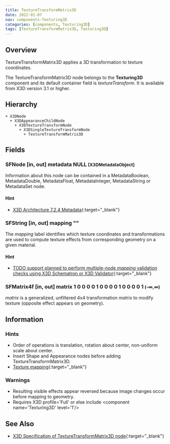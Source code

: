 ```yaml
---
title: TextureTransformMatrix3D
date: 2022-01-07
nav: components-Texturing3D
categories: [components, Texturing3D]
tags: [TextureTransformMatrix3D, Texturing3D]
---
```

<style>
.post h3 {
  word-spacing: 0.2em;
}
</style>

## Overview

TextureTransformMatrix3D applies a 3D transformation to texture coordinates.

The TextureTransformMatrix3D node belongs to the **Texturing3D** component and its default container field is *textureTransform.* It is available from X3D version 3.1 or higher.

## Hierarchy

```
+ X3DNode
  + X3DAppearanceChildNode
    + X3DTextureTransformNode
      + X3DSingleTextureTransformNode
        + TextureTransformMatrix3D
```

## Fields

### SFNode [in, out] **metadata** NULL <small>[X3DMetadataObject]</small>

Information about this node can be contained in a MetadataBoolean, MetadataDouble, MetadataFloat, MetadataInteger, MetadataString or MetadataSet node.

#### Hint

- [X3D Architecture 7.2.4 Metadata](https://www.web3d.org/specifications/X3Dv4Draft/ISO-IEC19775-1v4-CD1/Part01/components/core.html#Metadata){:target="_blank"}

### SFString [in, out] **mapping** ""

The *mapping* label identifies which texture coordinates and transformations are used to compute texture effects from corresponding geometry on a given material.

#### Hint

- [TODO support planned to perform multiple-node *mapping* validation checks using X3D Schematron or X3D Validator](https://savage.nps.edu/X3dValidator){:target="_blank"}

### SFMatrix4f [in, out] **matrix** 1 0 0 0 0 1 0 0 0 0 1 0 0 0 0 1 <small>(-∞,∞)</small>

*matrix* is a generalized, unfiltered 4x4 transformation *matrix* to modify texture (opposite effect appears on geometry).

## Information

### Hints

- Order of operations is translation, rotation about center, non-uniform scale about center.
- Insert Shape and Appearance nodes before adding TextureTransformMatrix3D.
- [Texture mapping](https://en.wikipedia.org/wiki/Texture_mapping){:target="_blank"}

### Warnings

- Resulting visible effects appear reversed because image changes occur before mapping to geometry.
- Requires X3D profile='Full' or else include \<component name='Texturing3D' level='1'/\>

## See Also

- [X3D Specification of TextureTransformMatrix3D node](https://www.web3d.org/documents/specifications/19775-1/V4.0/Part01/components/texture3D.html#TextureTransformMatrix3D){:target="_blank"}
